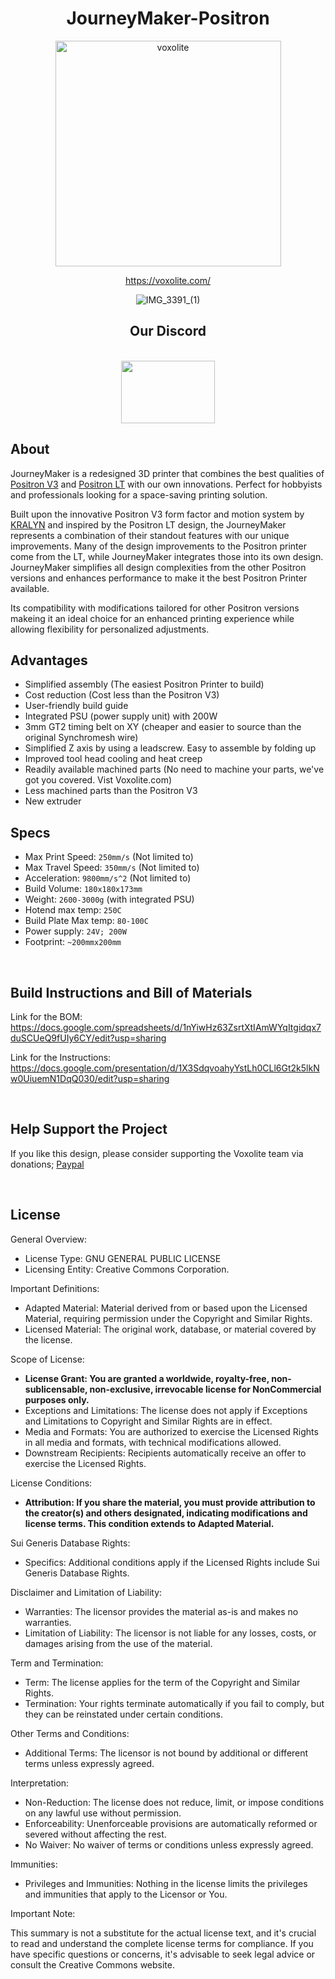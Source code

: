 <div align="center">

# JourneyMaker-Positron
<img width="361" alt="voxolite" src="https://github.com/mcfazio2001/JourneyMaker---Positron-V4/assets/99208707/e5abc5b3-8346-46bc-968d-e024d33b9717">

https://voxolite.com/



![IMG_3391_(1)](https://github.com/mcfazio2001/JourneyMaker---Positron-V4/assets/99208707/651e965f-62b1-4dfb-9bc9-0ba7e150a224)


## Our Discord
<br>
<a href="https://discord.gg/DYagm7jM8j" target="_blank"><img src="https://github.com/mcfazio2001/JourneyMaker---Positron-V4/assets/96551103/57bc9c36-cd7e-4af6-82ac-dd78d61ff868" width="150" height="100"></a>
</div>

## About

JourneyMaker is a redesigned 3D printer that combines the best qualities of [Positron V3](https://github.com/KRALYN/PositronV3) and [Positron LT](https://github.com/Audiotronix/Positron_LT) with our own innovations. Perfect for hobbyists and professionals looking for a space-saving printing solution.

Built upon the innovative Positron V3 form factor and motion system by [KRALYN](https://github.com/KRALYN/PositronV3) and inspired by the Positron LT design, the JourneyMaker represents a combination of their standout features with our unique improvements. Many of the design improvements to the Positron printer come from the LT, while JourneyMaker integrates those into its own design. JourneyMaker simplifies all design complexities from the other Positron versions and enhances performance to make it the best Positron Printer available. 

Its compatibility with modifications tailored for other Positron versions makeing it an ideal choice for an enhanced printing experience while allowing flexibility for personalized adjustments.

</div>

## Advantages 

- Simplified assembly (The easiest Positron Printer to build)
- Cost reduction (Cost less than the Positron V3) 
- User-friendly build guide
- Integrated PSU (power supply unit) with 200W
- 3mm GT2 timing belt on XY (cheaper and easier to source than the original Synchromesh wire)
- Simplified Z axis by using a leadscrew. Easy to assemble by folding up
- Improved tool head cooling and heat creep
- Readily available machined parts (No need to machine your parts, we've got you covered. Vist Voxolite.com)
- Less machined parts than the Positron V3
- New extruder

</div>

## Specs

-	Max Print Speed: `250mm/s` (Not limited to)
-	Max Travel Speed: `350mm/s` (Not limited to)
-	Acceleration: `9800mm/s^2` (Not limited to)
-	Build Volume: `180x180x173mm`
-	Weight: `2600-3000g` (with integrated PSU)
-	Hotend max temp: `250C`
-	Build Plate Max temp: `80-100C`
-	Power supply: `24V; 200W`
-	Footprint: `~200mmx200mm`

</div>
<br>

## Build Instructions and Bill of Materials 
  
Link for the BOM:
https://docs.google.com/spreadsheets/d/1nYiwHz63ZsrtXtIAmWYqItgidqx7duSCUeQ9fUIy6CY/edit?usp=sharing

Link for the Instructions:
https://docs.google.com/presentation/d/1X3SdqvoahyYstLh0CLl6Gt2k5lkNw0UiuemN1DqQ030/edit?usp=sharing

</div>
<br>

## Help Support the Project 
If you like this design, please consider supporting the Voxolite team via donations; [Paypal](https://www.paypal.com/donate/?hosted_button_id=8HVCJBN4Q7MXC)

</div>
<br>

## License
<be>

General Overview:

- License Type:  GNU GENERAL PUBLIC LICENSE
- Licensing Entity: Creative Commons Corporation.
  
Important Definitions:

- Adapted Material: Material derived from or based upon the Licensed Material, requiring permission under the Copyright and Similar Rights.
- Licensed Material: The original work, database, or material covered by the license.

Scope of License:

- **License Grant: You are granted a worldwide, royalty-free, non-sublicensable, non-exclusive, irrevocable license for NonCommercial purposes only.**
- Exceptions and Limitations: The license does not apply if Exceptions and Limitations to Copyright and Similar Rights are in effect.
- Media and Formats: You are authorized to exercise the Licensed Rights in all media and formats, with technical modifications allowed.
- Downstream Recipients: Recipients automatically receive an offer to exercise the Licensed Rights.

License Conditions:

- **Attribution: If you share the material, you must provide attribution to the creator(s) and others designated, indicating modifications and license terms. This condition extends to Adapted Material.**

Sui Generis Database Rights:

- Specifics: Additional conditions apply if the Licensed Rights include Sui Generis Database Rights.

Disclaimer and Limitation of Liability:

- Warranties: The licensor provides the material as-is and makes no warranties.
- Limitation of Liability: The licensor is not liable for any losses, costs, or damages arising from the use of the material.

Term and Termination:

- Term: The license applies for the term of the Copyright and Similar Rights.
- Termination: Your rights terminate automatically if you fail to comply, but they can be reinstated under certain conditions.

Other Terms and Conditions:

- Additional Terms: The licensor is not bound by additional or different terms unless expressly agreed.

Interpretation:

- Non-Reduction: The license does not reduce, limit, or impose conditions on any lawful use without permission.
- Enforceability: Unenforceable provisions are automatically reformed or severed without affecting the rest.
- No Waiver: No waiver of terms or conditions unless expressly agreed.

Immunities:

- Privileges and Immunities: Nothing in the license limits the privileges and immunities that apply to the Licensor or You.

Important Note:

This summary is not a substitute for the actual license text, and it's crucial to read and understand the complete license terms for compliance. If you have specific questions or concerns, it's advisable to seek legal advice or consult the Creative Commons website.

